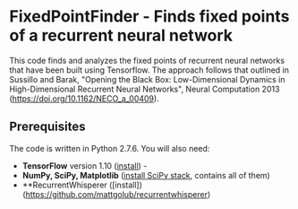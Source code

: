 # FixedPointFinder - Finds fixed points of a recurrent neural network

This code finds and analyzes the fixed points of recurrent neural networks that have been built using Tensorflow. The approach follows that outlined in Sussillo and Barak, "Opening the Black Box: Low-Dimensional Dynamics in High-Dimensional Recurrent Neural Networks", Neural Computation 2013 (https://doi.org/10.1162/NECO_a_00409).


## Prerequisites

The code is written in Python 2.7.6. You will also need:

* **TensorFlow** version 1.10 ([install](https://www.tensorflow.org/install/)) -
* **NumPy, SciPy, Matplotlib** ([install SciPy stack](https://www.scipy.org/install.html), contains all of them)
* **RecurrentWhisperer ([install])(https://github.com/mattgolub/recurrentwhisperer)